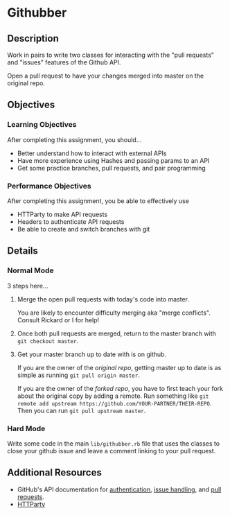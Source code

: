 # Githubber

## Description

Work in pairs to write two classes for interacting with
the "pull requests" and "issues" features of the Github API.

Open a pull request to have your changes merged
into master on the original repo.

## Objectives

### Learning Objectives

After completing this assignment, you should…

* Better understand how to interact with external APIs
* Have more experience using Hashes and passing params to an API
* Get some practice branches, pull requests, and pair programming

### Performance Objectives

After completing this assignment, you be able to effectively use

* HTTParty to make API requests
* Headers to authenticate API requests
* Be able to create and switch branches with git

## Details

### Normal Mode

3 steps here...


1. Merge the open pull requests with today's code into master.

   You are likely to encounter difficulty merging aka
   "merge conflicts". Consult Rickard or I for help!

2. Once both pull requests are merged, return to the master
   branch with `git checkout master`.

3. Get your master branch up to date with is on github.

   If you are the owner of the *original repo*, getting master up
   to date is as simple as running `git pull origin master`.

   If you are the owner of the *forked repo*, you have to first
   teach your fork about the original copy by adding a remote.
   Run something like `git remote add upstream https://github.com/YOUR-PARTNER/THEIR-REPO`. Then you can run `git pull upstream master`.

### Hard Mode

Write some code in the main `lib/githubber.rb` file that
uses the classes to close your github issue and leave a comment
linking to your pull request.

## Additional Resources

* GitHub's API documentation for [authentication](https://developer.github.com/v3/#authentication), [issue handling](https://developer.github.com/v3/issues/), and [pull requests](https://developer.github.com/v3/pulls/).
* [HTTParty](johnnunemaker.com/httparty/)
